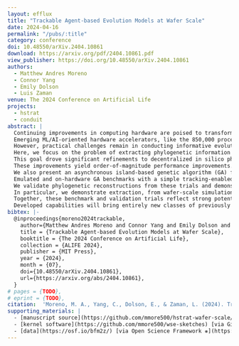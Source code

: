 ```yaml
---
layout: efflux
title: "Trackable Agent-based Evolution Models at Wafer Scale"
date: 2024-04-16
permalink: "/pubs/:title"
category: conference
doi: 10.48550/arXiv.2404.10861
download: https://arxiv.org/pdf/2404.10861.pdf
view_publisher: https://doi.org/10.48550/arXiv.2404.10861
authors:
  - Matthew Andres Moreno
  - Connor Yang
  - Emily Dolson
  - Luis Zaman
venue: The 2024 Conference on Artificial Life
projects:
  - hstrat
  - conduit
abstract: |
  Continuing improvements in computing hardware are poised to transform capabilities for in silico modeling of cross-scale phenomena underlying major open questions in evolutionary biology and artificial life, such as transitions in individuality, eco-evolutionary dynamics, and rare evolutionary events.
  Emerging ML/AI-oriented hardware accelerators, like the 850,000 processor Cerebras Wafer Scale Engine (WSE), hold particular promise.
  However, practical challenges remain in conducting informative evolution experiments that efficiently utilize these platforms' large processor counts.
  Here, we focus on the problem of extracting phylogenetic information from agent-based evolution on the WSE platform.
  This goal drove significant refinements to decentralized in silico phylogenetic tracking, reported here.
  These improvements yield order-of-magnitude performance improvements.
  We also present an asynchronous island-based genetic algorithm (GA) framework for WSE hardware.
  Emulated and on-hardware GA benchmarks with a simple tracking-enabled agent model clock upwards of 1 million generations a minute for population sizes reaching 16 million agents.
  We validate phylogenetic reconstructions from these trials and demonstrate their suitability for inference of underlying evolutionary conditions.
  In particular, we demonstrate extraction, from wafer-scale simulation, of clear phylometric signals that differentiate runs with adaptive dynamics enabled versus disabled.
  Together, these benchmark and validation trials reflect strong potential for highly scalable agent-based evolution simulation that is both efficient and observable.
  Developed capabilities will bring entirely new classes of previously intractable research questions within reach, benefiting further explorations within the evolutionary biology and artificial life communities across a variety of emerging high-performance computing platforms.
bibtex: |-
  @inproceedings{moreno2024trackable,
    author={Matthew Andres Moreno and Connor Yang and Emily Dolson and Luis Zaman},
    title = {Trackable Agent-based Evolution Models at Wafer Scale},
    booktitle = {The 2024 Conference on Artificial Life},
    collection = {ALIFE 2024},
    publisher = {MIT Press},
    year = {2024},
    month = {07},
    doi={10.48550/arXiv.2404.10861},
    url={https://arxiv.org/abs/2404.10861},
  }
# pages = {TODO},
# eprint = {TODO},
citation:  'Moreno, M. A., Yang, C., Dolson, E., & Zaman, L. (2024). Trackable Agent-based Evolution Models at Wafer Scale. In The 2024 Conference on Artificial Life. MIT Press. https://doi.org/10.48550/arXiv.2404.10861'
supporting_materials: |
  - [manuscript source](https://github.com/mmore500/hstrat-wafer-scale/tree/v0.2.0) [via GitHub <i class="icon-github-1"></i>](https://github.com/)
  - [kernel software](https://github.com/mmore500/wse-sketches) [via GitHub <i class="icon-github-1"></i>](https://github.com/)
  - [data](https://osf.io/bfm2z/) [via Open Science Framework ❋](https://osf.io)
---
```

